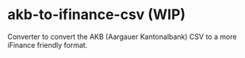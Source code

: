 akb-to-ifinance-csv (WIP)
====================

Converter to convert the AKB (Aargauer Kantonalbank) CSV to a more iFinance friendly format.

